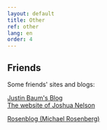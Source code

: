 ```yaml
---
layout: default
title: Other
ref: other
lang: en
order: 4
---
```


## Friends

Some friends' sites and blogs:  

[Justin Baum's Blog](https://justinabaum.com/)  
[The website of Joshua Nelson](https://jyn514.github.io/)  
<!-- [Clay's Code (Clay Norris)](https://www.clayscode.com/)   -->
[Rosenblog (Michael Rosenberg)](https://mrosenberg.pub/)  
<!-- [Schachner Designs](https://www.schachnerdesigns.com/) -->
